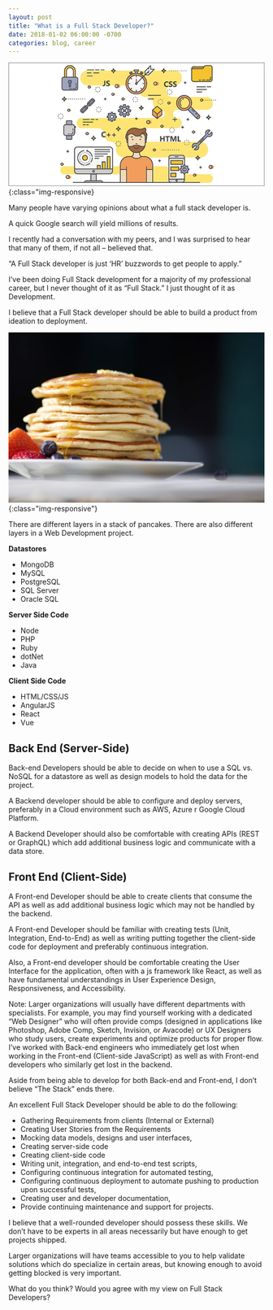 ```yaml
---
layout: post
title: "What is a Full Stack Developer?"
date: 2018-01-02 06:00:00 -0700
categories: blog, career 
---
```


![Full Stack Developer](/assets/img/full_stack_developer.jpeg){:class="img-responsive}

Many people have varying opinions about what a full stack developer is.

A quick Google search will yield millions of results.

I recently had a conversation with my peers, and I was surprised to hear that many of them, if not all – believed that.

“A Full Stack developer is just ‘HR’ buzzwords to get people to apply.”

I’ve been doing Full Stack development for a majority of my professional career, but I never thought of it as 
“Full Stack.” I just thought of it as Development.

I believe that a Full Stack developer should be able to build a product from ideation to deployment.

![Full Stack Pancake](/assets/img/full_stack_pancakes.jpg){:class="img-responsive"}


There are different layers in a stack of pancakes. There are also different layers in a Web Development project.

**Datastores**
* MongoDB
* MySQL
* PostgreSQL
* SQL Server
* Oracle SQL

**Server Side Code**
* Node
* PHP
* Ruby
* dotNet
* Java

**Client Side Code**
* HTML/CSS/JS
* AngularJS
* React
* Vue

## Back End (Server-Side)

Back-end Developers should be able to decide on when to use a SQL vs. NoSQL for a datastore as well as design models to
hold the data for the project.

A Backend developer should be able to configure and deploy servers, preferably in a Cloud environment such as AWS, Azure
r Google Cloud Platform.

A Backend Developer should also be comfortable with creating APIs (REST or GraphQL) which add additional business logic
and communicate with a data store.

## Front End (Client-Side)

A Front-end Developer should be able to create clients that consume the API as well as add additional business logic
which may not be handled by the backend.

A Front-end Developer should be familiar with creating tests (Unit, Integration, End-to-End) as well as writing putting
together the client-side code for deployment and preferably continuous integration.

Also, a Front-end developer should be comfortable creating the User Interface for the application, often with a js
framework like React, as well as have fundamental understandings in User Experience Design, Responsiveness, and
Accessibility.

Note: Larger organizations will usually have different departments with specialists. For example, you may find yourself
working with a dedicated “Web Designer” who will often provide comps (designed in applications like Photoshop,
Adobe Comp, Sketch, Invision, or Avacode) or UX Designers who study users, create experiments and optimize products for
proper flow. I’ve worked with Back-end engineers who immediately get lost when working in the Front-end
(Client-side JavaScript) as well as with Front-end developers who similarly get lost in the backend.

Aside from being able to develop for both Back-end and Front-end, I don’t believe “The Stack” ends there.

An excellent Full Stack Developer should be able to do the following:

* Gathering Requirements from clients (Internal or External)
* Creating User Stories from the Requirements
* Mocking data models, designs and user interfaces,
* Creating server-side code
* Creating client-side code
* Writing unit, integration, and end-to-end test scripts,
* Configuring continuous integration for automated testing,
* Configuring continuous deployment to automate pushing to production upon successful tests,
* Creating user and developer documentation,
* Provide continuing maintenance and support for projects.

I believe that a well-rounded developer should possess these skills. We don’t have to be experts in all areas
necessarily but have enough to get projects shipped.

Larger organizations will have teams accessible to you to help validate solutions which do specialize in certain areas,
but knowing enough to avoid getting blocked is very important.

What do you think? Would you agree with my view on Full Stack Developers?